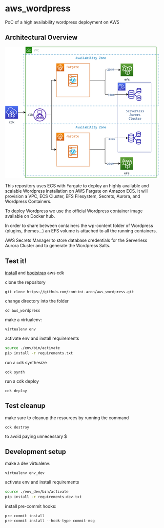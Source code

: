 # aws_wordpress
PoC of a high availability wordpress deployment on AWS

## Architectural Overview
![Alt text](resources/architectural_overview.png?raw=true "Title")

This repository uses ECS with Fargate to deploy an highly available and scalable Wordpress installation on AWS Fargate on Amazon ECS. 
It will provision a VPC, ECS Cluster, EFS Filesystem, Secrets, Aurora, and Wordpress Containers.

To deploy Wordpress we use the official Wordpress container image available on Docker hub.

In order to share between containers the wp-content folder of Wordpress (plugins, themes...) an EFS volume is attached to all the running containers.

AWS Secrets Manager to store database credentials for the Serverless Aurora Cluster and to generate the Wordpress Salts.

## Test it!
[install](https://docs.aws.amazon.com/cdk/v2/guide/getting_started.html#getting_started_install) and [bootstrap](https://docs.aws.amazon.com/cdk/v2/guide/bootstrapping.html) aws cdk

clone the repository
```
git clone https://github.com/contini-aron/aws_wordpress.git
```
change directory into the folder
```
cd aws_wordpress
```

make a virtualenv:
```
virtualenv env
```
activate env  and install requirements
``` bash
source ./env/bin/activate
pip install -r requirements.txt
```

run a cdk synthesize
```
cdk synth
```
run a cdk deploy
```
cdk deploy
```
## Test cleanup

make sure to cleanup the resources by running the command 
```
cdk destroy
```
to avoid paying unnecessary $

## Development setup
make a dev virtualenv:
```
virtualenv env_dev
```
activate env  and install requirements
``` bash
source ./env_dev/bin/activate
pip install -r requirements-dev.txt
```
install pre-commit hooks:
```
pre-commit install
pre-commit install --hook-type commit-msg
```

